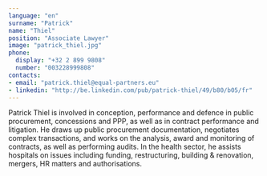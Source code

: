 ```yaml
---
language: "en"
surname: "Patrick"
name: "Thiel"
position: "Associate Lawyer"
image: "patrick_thiel.jpg"
phone:
  display: "+32 2 899 9808"
  number: "003228999808"
contacts:
- email: "patrick.thiel@equal-partners.eu"
- linkedin: "http://be.linkedin.com/pub/patrick-thiel/49/b80/b05/fr"
---
```

Patrick Thiel is involved in conception, performance and defence in public procurement, concessions and PPP, as well as in contract performance and litigation. He draws up public procurement documentation, negotiates complex transactions, and works on the analysis, award and monitoring of contracts, as well as performing audits. In the health sector, he assists hospitals on issues including funding, restructuring, building & renovation, mergers, HR matters and authorisations.